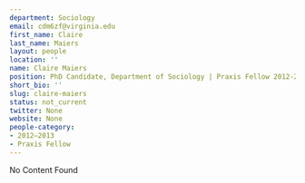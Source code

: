 ```yaml
---
department: Sociology
email: cdm6zf@virginia.edu
first_name: Claire
last_name: Maiers
layout: people
location: ''
name: Claire Maiers
position: PhD Candidate, Department of Sociology | Praxis Fellow 2012-2013
short_bio: ''
slug: claire-maiers
status: not_current
twitter: None
website: None
people-category:
- 2012–2013
- Praxis Fellow
---
```


No Content Found
